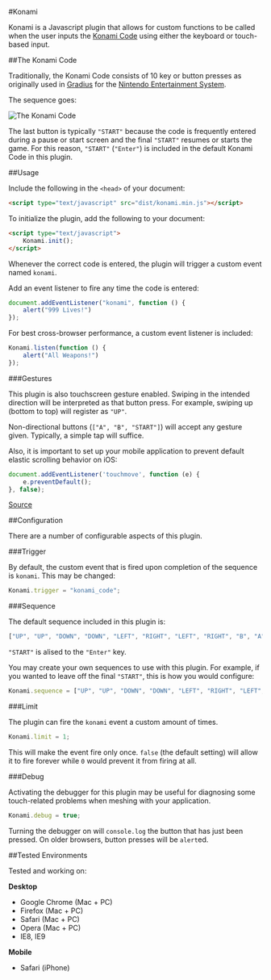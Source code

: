 #Konami

Konami is a Javascript plugin that allows for custom functions to be called when the user inputs the [Konami Code](http://en.wikipedia.org/wiki/Konami_Code) using either the keyboard or touch-based input.

##The Konami Code

Traditionally, the Konami Code consists of 10 key or button presses as originally used in [Gradius](http://en.wikipedia.org/wiki/Gradius) for the [Nintendo Entertainment System](http://en.wikipedia.org/wiki/Nintendo_Entertainment_System).

The sequence goes:

![The Konami Code](http://upload.wikimedia.org/wikipedia/commons/thumb/e/e2/Konami_Code.svg/500px-Konami_Code.svg.png)

The last button is typically `"START"` because the code is frequently entered during a pause or start screen and the final `"START"` resumes or starts the game. For this reason, `"START"` (`"Enter"`) is included in the default Konami Code in this plugin.

##Usage

Include the following in the `<head>` of your document:

```html
<script type="text/javascript" src="dist/konami.min.js"></script>
```

To initialize the plugin, add the following to your document:

```html
<script type="text/javascript">
	Konami.init();
</script>
```

Whenever the correct code is entered, the plugin will trigger a custom event named `konami`.

Add an event listener to fire any time the code is entered:

```js
document.addEventListener("konami", function () {
	alert("999 Lives!")
});
```

For best cross-browser performance, a custom event listener is included:

```js
Konami.listen(function () {
	alert("All Weapons!")
});
```

###Gestures

This plugin is also touchscreen gesture enabled. Swiping in the intended direction will be interpreted as that button press. For example, swiping up (bottom to top) will register as `"UP"`.

Non-directional buttons (`["A", "B", "START"]`) will accept any gesture given. Typically, a simple tap will suffice.

Also, it is important to set up your mobile application to prevent default elastic scrolling behavior on iOS:

```js
document.addEventListener('touchmove', function (e) {
	e.preventDefault();
}, false);
```

[Source](http://www.smilingsouls.net/Blog/20110804114957.html)

##Configuration

There are a number of configurable aspects of this plugin.

###Trigger

By default, the custom event that is fired upon completion of the sequence is `konami`. This may be changed:

```js
Konami.trigger = "konami_code";
```

###Sequence

The default sequence included in this plugin is:

```js
["UP", "UP", "DOWN", "DOWN", "LEFT", "RIGHT", "LEFT", "RIGHT", "B", "A", "START"]
```

`"START"` is alised to the `"Enter"` key.

You may create your own sequences to use with this plugin. For example, if you wanted to leave off the final `"START"`, this is how you would configure:

```js
Konami.sequence = ["UP", "UP", "DOWN", "DOWN", "LEFT", "RIGHT", "LEFT", "RIGHT", "B", "A"]
```

###Limit

The plugin can fire the `konami` event a custom amount of times.

```js
Konami.limit = 1;
```

This will make the event fire only once. `false` (the default setting) will allow it to fire forever while `0` would prevent it from firing at all.

###Debug

Activating the debugger for this plugin may be useful for diagnosing some touch-related problems when meshing with your application.

```js
Konami.debug = true;
```

Turning the debugger on will `console.log` the button that has just been pressed. On older browsers, button presses will be `alert`ed.

##Tested Environments

Tested and working on:

**Desktop**

*	Google Chrome (Mac + PC)
*	Firefox (Mac + PC)
*	Safari (Mac + PC)
*	Opera (Mac + PC)
*	IE8, IE9

**Mobile**

*	Safari (iPhone)